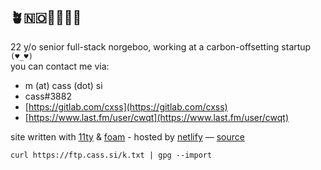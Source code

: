 ## 🪴🇳🇴👩‍💻🌊🐄

22 y/o senior full-stack norgeboo, working at a carbon-offsetting startup `(♥_♥)`  
you can contact me via:

- m (at) cass (dot) si
- cass#3882
- [https://gitlab.com/cxss](https://gitlab.com/cxss)
- [https://www.last.fm/user/cwqt](https://www.last.fm/user/cwqt)

site written with [11ty](https://www.11ty.dev/) & [foam](https://foambubble.github.io/) - hosted by [netlify](https://netlify.com) — [source](https://gitlab.com/cxss/site)

`curl https://ftp.cass.si/k.txt | gpg --import`
